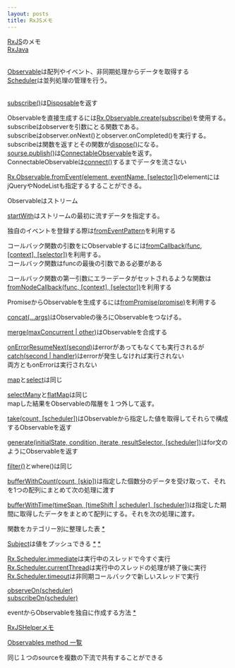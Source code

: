 ```yaml
---
layout: posts
title: RxJSメモ
---
```

[RxJS](https://reactive-extensions.github.io/RxJS/)のメモ     
[RxJava](https://github.com/ReactiveX/RxJava/wiki)  
<br/>
  
[Observable](https://github.com/Reactive-Extensions/RxJS/blob/master/doc/api/core/observable.md)は配列やイベント、非同期処理からデータを取得する   
[Scheduler](https://github.com/Reactive-Extensions/RxJS/blob/master/doc/api/schedulers/scheduler.md)は並列処理の管理を行う。    
<br/>

[subscribe()](https://github.com/Reactive-Extensions/RxJS/blob/master/doc/api/core/operators/subscribe.md)は[Disposable](https://github.com/Reactive-Extensions/RxJS/blob/master/doc/api/disposables/disposable.md)を返す    
  
Observableを直接生成するには[Rx.Observable.create(subscribe)](https://github.com/Reactive-Extensions/RxJS/blob/master/doc/api/core/operators/create.md)を使用する。   
subscribeはobserverを引数にとる関数である。    
subscribeはobserver.onNext()とobserver.onCompleted()を実行する。       
subscribeは関数を返すとその関数が[dispose()](https://github.com/Reactive-Extensions/RxJS/blob/master/doc/api/disposables/disposable.md#rxdisposableprototypedispose)になる。   
[sourse.publish()](https://github.com/Reactive-Extensions/RxJS/blob/master/doc/api/core/operators/publish.md)は[ConnectableObservable](https://github.com/Reactive-Extensions/RxJS/blob/master/doc/api/core/operators/connect.md)を返す。      
ConnectableObservableは[connect()](https://github.com/Reactive-Extensions/RxJS/blob/master/doc/api/core/operators/connect.md)するまでデータを流さない     
   
[Rx.Observable.fromEvent(element, eventName, [selector])](https://github.com/Reactive-Extensions/RxJS/blob/master/doc/api/core/operators/fromevent.md)のelementにはjQueryやNodeListも指定するすることができる。    
    
Observableはストリーム   
  
[startWith](https://github.com/Reactive-Extensions/RxJS/blob/master/doc/api/core/operators/startwith.md)はストリームの最初に流すデータを指定する。   
   
独自のイベントを登録する際は[fromEventPattern](https://github.com/Reactive-Extensions/RxJS/blob/master/doc/api/core/operators/fromeventpattern.md)を利用する  
    
コールバック関数の引数をにObservableするには[fromCallback(func, [context], [selector])](https://github.com/Reactive-Extensions/RxJS/blob/master/doc/api/core/operators/fromcallback.md)を利用する。    
コールバック関数はfuncの最後の引数である必要がある    
          
コールバック関数の第一引数にエラーデータがセットされるような関数は[fromNodeCallback(func, [context], [selector])](https://github.com/Reactive-Extensions/RxJS/blob/master/doc/api/core/operators/fromnodecallback.md)を利用する       
    
PromiseからObservableを生成するには[fromPromise(promise)](https://github.com/Reactive-Extensions/RxJS/blob/master/doc/api/core/operators/frompromise.md)を利用する   
   
[concat(...args)](https://github.com/Reactive-Extensions/RxJS/blob/master/doc/api/core/operators/concat.md)はObservableの後ろにObservableをつなげる。  

[merge(maxConcurrent | other)](https://github.com/ReactiveX/RxJava/wiki/Combining-Observables#merge)はObservableを合成する   
    
[onErrorResumeNext(second)](https://github.com/Reactive-Extensions/RxJS/blob/master/doc/api/core/operators/onerrorresumenextproto.md)はerrorがあってもなくても実行されるが[catch(second | handler)](https://github.com/Reactive-Extensions/RxJS/blob/master/doc/api/core/operators/catchproto.md)はerrorが発生しなければ実行されない    
両方ともonErrorは実行されない    
   
[map](https://github.com/Reactive-Extensions/RxJS/blob/master/doc/api/core/operators/select.md)と[select](https://github.com/Reactive-Extensions/RxJS/blob/master/doc/api/core/operators/select.md)は同じ   

[selectMany](https://github.com/ReactiveX/RxJava/wiki/Transforming-Observables#flatmap-concatmap-and-flatmapiterable)と[flatMap](https://github.com/ReactiveX/RxJava/wiki/Transforming-Observables#flatmap-concatmap-and-flatmapiterable)は同じ   
mapした結果をObservableの階層を１つ外して返す。    
    
[take(count, [scheduler])](https://github.com/Reactive-Extensions/RxJS/blob/master/doc/api/core/operators/take.md)はObservableから指定した値を取得してそれらで構成するObservableを返す
         
[generate(initialState, condition, iterate, resultSelector, [scheduler])](https://github.com/Reactive-Extensions/RxJS/blob/master/doc/api/core/operators/generate.md)はfor文のようにObservableを返す    
    
[filter()](https://github.com/Reactive-Extensions/RxJS/blob/master/doc/api/core/operators/where.md)とwhere()は同じ   
    
[bufferWithCount(count, [skip])](https://github.com/Reactive-Extensions/RxJS/blob/master/doc/api/core/operators/bufferwithcount.md)は指定した個数分のデータを受け取って、それを1つの配列にまとめて次の処理に渡す   
   
[bufferWithTime(timeSpan, [timeShift | scheduler], [scheduler])](https://github.com/Reactive-Extensions/RxJS/blob/master/doc/api/core/operators/bufferwithtime.md)は指定した期間に取得したデータをまとめて配列にする。それを次の処理に渡す。    
     
関数をカテゴリー別に整理した表 [*](https://xgrommx.github.io/rx-book/content/getting_started_with_rxjs/creating_and_querying_observable_sequences/operators_by_category.html) 

[Subject](https://github.com/Reactive-Extensions/RxJS/blob/master/doc/api/subjects/subject.md)は値をプッシュできる [*](http://jsdo.it/38elements/rxjs_subject/) [*](https://xgrommx.github.io/rx-book/content/how_do_it/simple_event_emitter.html)     
      
[Rx.Scheduler.immediate](https://github.com/Reactive-Extensions/RxJS/blob/master/doc/api/schedulers/scheduler.md#rxschedulerimmediate)は実行中のスレッドで今すぐ実行    
[Rx.Scheduler.currentThread](https://github.com/Reactive-Extensions/RxJS/blob/master/doc/api/schedulers/scheduler.md#rxschedulerimmediate)は実行中のスレッドの処理が終了後に実行      
[Rx.Scheduler.timeout](https://github.com/Reactive-Extensions/RxJS/blob/master/doc/api/schedulers/scheduler.md#rxschedulertimeout)は非同期コールバックで新しいスレッドで実行     
      
[observeOn(scheduler)](https://github.com/Reactive-Extensions/RxJS/blob/master/doc/api/core/operators/observeon.md)  
[subscribeOn(scheduler)](https://github.com/Reactive-Extensions/RxJS/blob/master/doc/api/core/operators/subscribeon.md)    
   
eventからObservableを独自に作成する方法 [*](https://xgrommx.github.io/rx-book/content/how_do_it/existing_api.html)    
    
[RxJSHelperメモ](/2015/01/03/rxjs-helper.html)   
   
[Observables method 一覧](/2015/01/04/rxjs-observale-method.html)    

同じ１つのsourceを複数の下流で共有することができる






